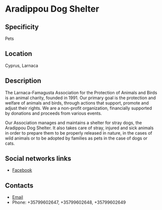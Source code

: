 # Aradippou Dog Shelter

## Specificity
Pets

## Location
Cyprus, Larnaca

## Description
The Larnaca-Famagusta Association for the Protection of Animals and Birds is an animal charity, founded in 1991. Our primary goal is the protection and welfare of animals and birds, through actions that support, promote and adjust their rights. We are a non-profit organization, financially supported by donations and proceeds from various events.

Our Association manages and maintains a shelter for stray dogs, the Aradippou Dog Shelter. It also takes care of stray, injured and sick animals in order to prepare them to be properly released in nature, in the cases of wild animals or to be adopted by families as pets in the case of dogs or cats.

## Social networks links
- [Facebook](https://www.facebook.com/Aradippou-DogShelter-Page-488617877832746/)

## Contacts
- [Email](mailto:info@helpanimals.org.cy)
- Phone: +35799602647, +35799602648, +35799602649
